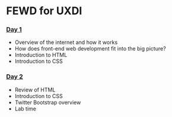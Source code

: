 # FEWD for UXDI

### [Day 1](day_1/)
- Overview of the internet and how it works
- How does front-end web development fit into the big picture?
- Introduction to HTML
- Introduction to CSS

### [Day 2](day_2/)
- Review of HTML
- Introduction to CSS
- Twitter Bootstrap overview
- Lab time
